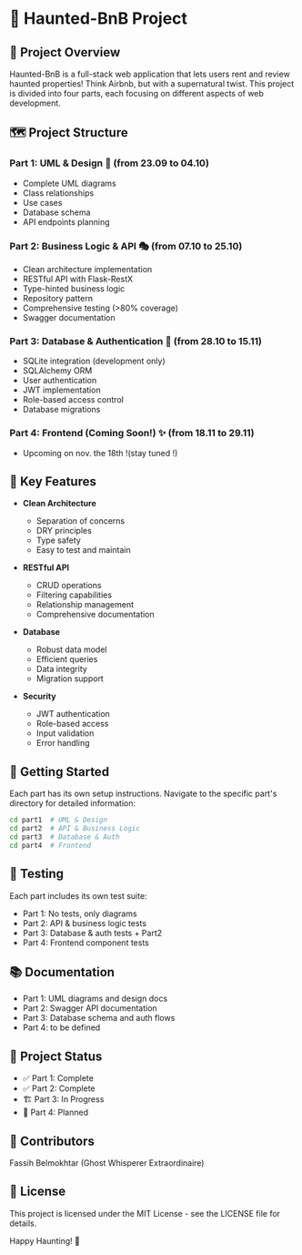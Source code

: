 # 🏰 Haunted-BnB Project

## 👻 Project Overview

Haunted-BnB is a full-stack web application that lets users rent and review haunted properties! Think Airbnb, but with a supernatural twist. This project is divided into four parts, each focusing on different aspects of web development.

## 🗺️ Project Structure

### Part 1: UML & Design 📐 (from 23.09 to 04.10)
- Complete UML diagrams
- Class relationships
- Use cases
- Database schema
- API endpoints planning

### Part 2: Business Logic & API 🎭 (from 07.10 to 25.10)
- Clean architecture implementation
- RESTful API with Flask-RestX
- Type-hinted business logic
- Repository pattern
- Comprehensive testing (>80% coverage)
- Swagger documentation

### Part 3: Database & Authentication 🔐 (from 28.10 to 15.11)
- SQLite integration (development only)
- SQLAlchemy ORM
- User authentication
- JWT implementation
- Role-based access control
- Database migrations

### Part 4: Frontend (Coming Soon!) ✨ (from 18.11 to 29.11)
- Upcoming on nov. the 18th !(stay tuned !)

## 🌟 Key Features

- **Clean Architecture**
  - Separation of concerns
  - DRY principles
  - Type safety
  - Easy to test and maintain

- **RESTful API**
  - CRUD operations
  - Filtering capabilities
  - Relationship management
  - Comprehensive documentation

- **Database**
  - Robust data model
  - Efficient queries
  - Data integrity
  - Migration support

- **Security**
  - JWT authentication
  - Role-based access
  - Input validation
  - Error handling

## 🚀 Getting Started

Each part has its own setup instructions. Navigate to the specific part's directory for detailed information:

```bash
cd part1  # UML & Design
cd part2  # API & Business Logic
cd part3  # Database & Auth
cd part4  # Frontend
```

## 🧪 Testing
Each part includes its own test suite:

- Part 1: No tests, only diagrams
- Part 2: API & business logic tests
- Part 3: Database & auth tests + Part2
- Part 4: Frontend component tests

## 📚 Documentation

- Part 1: UML diagrams and design docs
- Part 2: Swagger API documentation
- Part 3: Database schema and auth flows
- Part 4: to be defined

## 🎯 Project Status
- ✅ Part 1: Complete
- ✅ Part 2: Complete
- 🏗️ Part 3: In Progress
- 📅 Part 4: Planned

## 👻 Contributors
Fassih Belmokhtar (Ghost Whisperer Extraordinaire)
## 🌙 License

This project is licensed under the MIT License - see the LICENSE file for details.

Happy Haunting! 🎃
